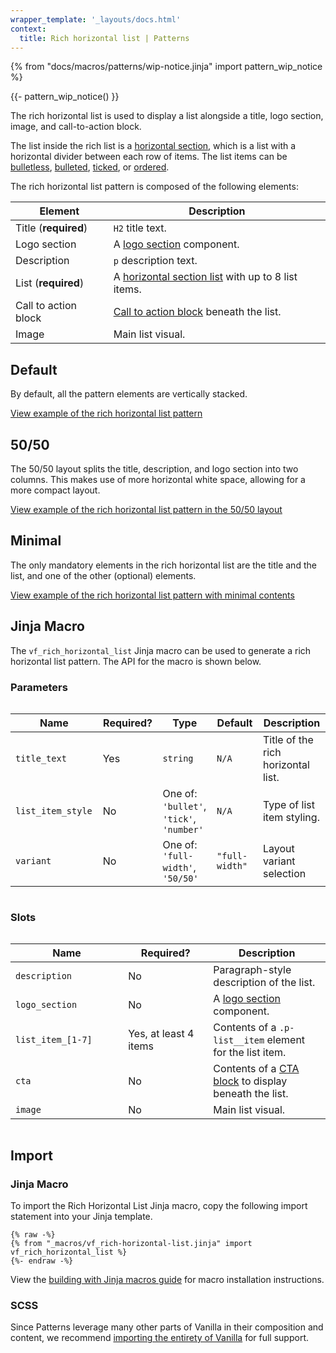 ```yaml
---
wrapper_template: '_layouts/docs.html'
context:
  title: Rich horizontal list | Patterns
---
```


{% from "docs/macros/patterns/wip-notice.jinja" import pattern_wip_notice %}

{{- pattern_wip_notice() }}

The rich horizontal list is used to display a list alongside a title, logo section, image, and call-to-action block.

The list inside the rich list is a <a href="/docs/patterns/list#horizontal-section-new">horizontal section</a>, which is a list with a horizontal divider between each row of items.
The list items can be [bulletless](/docs/patterns/lists#bulletless-with-horizontal-divider),
[bulleted](/docs/patterns/lists#bulleted-with-horizontal-divider),
[ticked](/docs/patterns/lists#ticked-with-horizontal-divider),
or [ordered](/docs/patterns/lists#ordered-lists-with-horizontal-divider).

The rich horizontal list pattern is composed of the following elements:

| Element              | Description                                                                                       |
| -------------------- | ------------------------------------------------------------------------------------------------- |
| Title (**required**) | <code>H2</code> title text.                                                                       |
| Logo section         | A [logo section](/docs/patterns/logo-section) component.                                          |
| Description          | <code>p</code> description text.                                                                  |
| List (**required**)  | A [horizontal section list](/docs/patterns/lists#horizontal-section-new) with up to 8 list items. |
| Call to action block | [Call to action block](/docs/patterns/cta-block) beneath the list.                                |
| Image                | Main list visual.                                                                                 |

## Default

By default, all the pattern elements are vertically stacked.

<div class="embedded-example"><a href="/docs/examples/patterns/rich-list-horizontal/ticked" class="js-example" data-lang="jinja">
View example of the rich horizontal list pattern
</a></div>

## 50/50

The 50/50 layout splits the title, description, and logo section into two columns. This makes use of more horizontal white space, allowing for a more compact layout.

<div class="embedded-example"><a href="/docs/examples/patterns/rich-list-horizontal/ticked-50-50" class="js-example" data-lang="jinja">
View example of the rich horizontal list pattern in the 50/50 layout
</a></div>

## Minimal

The only mandatory elements in the rich horizontal list are the title and the list, and one of the other (optional) elements.

<div class="embedded-example"><a href="/docs/examples/patterns/rich-list-horizontal/minimal" class="js-example" data-lang="jinja">
View example of the rich horizontal list pattern with minimal contents
</a></div>

## Jinja Macro

The `vf_rich_horizontal_list` Jinja macro can be used to generate a rich horizontal list pattern. The API for the macro is shown below.

### Parameters

<div style="overflow: auto;">
  <table>
    <thead>
      <tr>
        <th style="width: 220px;">Name</th>
        <th style="width: 160px;">Required?</th>
        <th style="width: 160px;">Type</th>
        <th style="width: 160px;">Default</th>
        <th style="width: 250px;">Description</th>
      </tr>
    </thead>
    <tbody>
      <tr>
        <td>
          <code>title_text</code>
        </td>
        <td>
          Yes
        </td>
        <td>
          <code>string</code>
        </td>
        <td>
          <code>N/A</code>
        </td>
        <td>
          Title of the rich horizontal list.
        </td>
      </tr>
      <tr>
        <td>
          <code>list_item_style</code>
        </td>
        <td>
          No
        </td>
        <td>
          One of:<br>
          <code>'bullet'</code>,<br>
          <code>'tick'</code>,<br>
          <code>'number'</code>
        </td>
        <td>
          <code>N/A</code>
        </td>
        <td>
          Type of list item styling.
        </td>
      </tr>
      <tr>
        <td>
          <code>variant</code>
        </td>
        <td>
          No
        </td>
        <td>
          One of:<br>
          <code>'full-width'</code>,<br>
          <code>'50/50'</code>
        </td>
        <td>
          <code>"full-width"</code>
        </td>
        <td>
          Layout variant selection
        </td>
      </tr>
    </tbody>
  </table>
</div>

### Slots

<div style="overflow: auto;">
  <table>
    <thead>
      <tr>
        <th style="width: 220px;">Name</th>
        <th style="width: 160px;">Required?</th>
        <th style="width: 250px;">Description</th>
      </tr>
    </thead>
    <tbody>
      <tr>
        <td>
          <code>description</code>
        </td>
        <td>
          No
        </td>
        <td>
          Paragraph-style description of the list.
        </td>
      </tr>
      <tr>
        <td>
          <code>logo_section</code>
        </td>
        <td>
          No
        </td>
        <td>
          A <a href="/docs/patterns/logo-section">logo section</a> component.
        </td>
      </tr>
      <tr>
        <td>
          <code>list_item_[1-7]</code>
        </td>
        <td>
          Yes, at least 4 items
        </td>
        <td>
          Contents of a <code>.p-list__item</code> element for the list item.
        </td>
      </tr>
      <tr>
        <td>
          <code>cta</code>
        </td>
        <td>
          No
        </td>
        <td>
          Contents of a <a href="/docs/patterns/cta-block">CTA block</a> to display beneath the list.
        </td>
      </tr>
      <tr>
        <td>
          <code>image</code>
        </td>
        <td>
          No
        </td>
        <td>
          Main list visual.
        </td>
      </tr>
    </tbody>
  </table>
</div>

## Import

### Jinja Macro

To import the Rich Horizontal List Jinja macro, copy the following import statement into your
Jinja template.

```jinja
{% raw -%}
{% from "_macros/vf_rich-horizontal-list.jinja" import vf_rich_horizontal_list %}
{%- endraw -%}
```

View the [building with Jinja macros guide](/docs/building-vanilla#jinja-macros)
for macro installation instructions.

### SCSS

Since Patterns leverage many other parts of Vanilla in their composition and content, we
recommend [importing the entirety of Vanilla](/docs#install) for full support.
